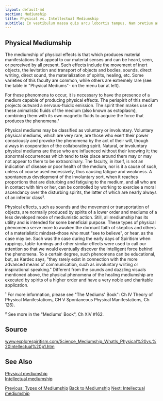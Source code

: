 ```yaml
---
layout: default-md
section: Mediumship
title: Physical vs. Intellectual Mediumship
subtitle: In vestibulum massa quis arcu lobortis tempus. Nam pretium arcu in odio vulputate luctus.
---
```


## Physical Mediumship
The mediumship of physical effects is that which produces material manifestations that appeal to our material senses and can be heard, seen, or perceived by all present.  Such effects include the movement of inert objects, the levitation and transport of objects and bodies, sounds, direct writing, direct sound, the materialization of spirits, healing, etc.  Some varieties of this faculty are common, while others are extremely rare (see the table in "Physical Mediums"- on the menu bar at left).

For these phenomena to occur, it is necessary to have the presence of a medium capable of producing physical effects. The perispirit of this medium projects outward a nervous-fluidic emission.  The spirit then makes use of these animalistic fluids of the medium (also known as ectoplasm), combining them with its own magnetic fluids to acquire the force that produces the phenomena.¹

Physical mediums may be classified as voluntary or involuntary. Voluntary physical mediums, which are very rare, are those who exert their power consciously and provoke the phenomena by the act of their will, though always in cooperation of the collaborating spirit. Natural, or involuntary physical mediums are those who are influenced without their knowing it; the abnormal occurrences which tend to take place around them may or may not appear to them to be extraordinary.  The faculty, in itself, is not an indication of disease or poor health of the medium, nor is it a cause of such, unless of course used excessively, thus causing fatigue and weakness.  A spontaneous development of the involuntary sort, when it reaches proportions that are disturbing and fatiguing to the medium, and all who are in contact with him or her, can be controlled by working to  exercise a moral ascendancy over the disturbing spirits, the latter of which are nearly always of an inferior class². 

Physical effects, such as sounds and the movement or transportation of objects, are normally produced by spirits of a lower order and mediums of a less developed mode of mediumistic action. Still, all mediumship has its utility and is intended for some beneficial purpose. These types of physical phenomena serve more to awaken the dormant faith of skeptics and others of a materialistic mindset  ̶  those who must "see to believe", or hear, as the case may be.  Such was the case during the early days of Spiritism when rappings, table-turnings and other similar effects were used to call our attention so that we would eventually discover the intelligent force behind the phenomena.  To a certain degree, such phenomena can be educational, but, as Kardec says, "they rarely exist in connection with the more advanced means of communication, such as involuntary writing or inspirational speaking." Different from the sounds and dazzling visuals mentioned above, the physical phenomena of the healing mediumship are executed by spirits of a higher order and have a very noble and charitable application.


¹ For more information, please see "The Mediums' Book": Ch IV Theory of Physical Manifestations, CH V Spontaneous Physical Manifestations, Ch 126). 

² See more in the "Mediums' Book", Ch XIV #162.  


## Source
www.explorespiritism.com/Science_Mediumship_WhatIs_Physical%20vs.%20Intellectual%20p1.htm 

## See Also
[Physical mediumship](physical)  
[Intellectual mediumship](intellectual)  


<a href="types" class="button">Previous: Types of Mediumship</a>
<a href="learn" class="button">Back to Mediumship</a>
<a href="intellectual" class="button">Next: Intellectual mediumship</a>
